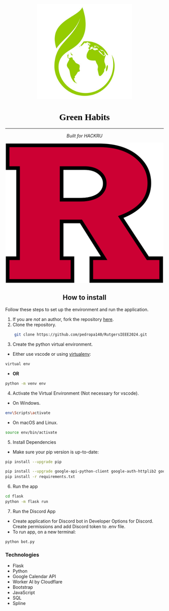 <link rel="preconnect" href="https://fonts.googleapis.com">
<link rel="preconnect" href="https://fonts.gstatic.com" crossorigin>
<link href="https://fonts.googleapis.com/css2?family=Crimson+Pro&family=Literata" rel="stylesheet">

<div align=center>


<div style="text-align: center; background: ; width:300px;">
    <img src="flask/static/Images/icon.png" alt="Logo"  width="300" height="300">
<h1 style="color:black;font-family:'Times New Roman'">Green Habits</h1>
</div>

</div>

****

<p align="center">
<i>Built for HACKRU</i>
<p>

![rieee banner](flask/static/Images/assets/rutgers.png)

<div align="center">

## How to install

</div>

Follow these steps to set up the environment and run the application.
1. If you are *not* an author, fork the repository [here](https://github.com/pedropa140/RutgersIEEE2024/fork).
2. Clone the repository.
```bash
    git clone https://github.com/pedropa140/RutgersIEEE2024.git
```
3. Create the python virtual environment.
- Either use vscode or using [virtualenv](https://learnpython.com/blog/how-to-use-virtualenv-python/):
```bash
virtual env 
```
- **OR**
```bash
python -m venv env
```
4. Activate the Virtual Environment (Not necessary for vscode).

- On Windows.

```bash
env\Scripts\activate
```

- On macOS and Linux.

```bash
source env/bin/activate
```

5. Install Dependencies
- Make sure your pip version is up-to-date:
```bash
pip install --upgrade pip
```
```bash
pip install --upgrade google-api-python-client google-auth-httplib2 google-auth-oauthlib
pip install -r requirements.txt
```


6. Run the app
```bash
cd flask
python -m flask run
```

7. Run the Discord App
- Create application for Discord bot in Developer Options for Discord. Create permissions and add Discord token to .env file.
- To run app, on a new terminal:
```bash
python bot.py
```

### Technologies
- Flask
- Python
- Google Calendar API
- Worker AI by Cloudflare
- Bootstrap
- JavaScript
- SQL
- Spline
